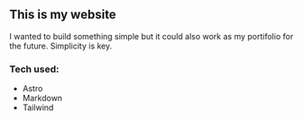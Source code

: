 ## This is my website

I wanted to build something simple but it could also work as my portifolio for the future. Simplicity is key.

### Tech used:

- Astro
- Markdown
- Tailwind
